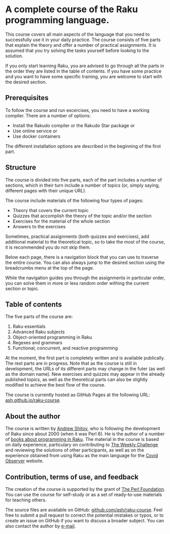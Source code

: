 # A complete course of the Raku programming language.

This course covers all main aspects of the language that you need to successfully use it in your daily practice. The course consists of five parts that explain the theory and offer a number of practical assignments. It is assumed that you try solving the tasks yourself before looking to the solution.

If you only start learning Raku, you are advised to go through all the parts in the order they are listed in the table of contents. If you have some practice and you want to have some specific training, you are welcome to start with the desired section.

## Prerequisites

To follow the course and run excercises, you need to have a working compiler. There are a number of options:

* Install the Rakudo compiler or the Rakudo Star package or
* Use online service or
* Use docker containers

The different installation options are described in the beginning of the first part.

## Structure

The course is divided into five parts, each of the part includes a number of sections, which in their turn include a number of topics (or, simply saying, different pages with their unique URL).

The course include materials of the following four types of pages:

* Theory that covers the current topic
* Quizzes that accomplish the theory of the topic and/or the section
* Exercises for the material of the whole section
* Answers to the exercises

Sometimes, practical assignments (both quizzes and exercises), add additional material to the theoretical topic, so to take the most of the course, it is recommended you do not skip them.

Below each page, there is a navigation block that you can use to traverse the entire course. You can also always jump to the desired section using the breadcrumbs menu at the top of the page.

While the navigation guides you through the assignments in particular order, you can solve them in more or less random order withing the current section or topic.

## Table of contents

The five parts of the course are:

1. Raku essentials
1. Advanced Raku subjects
1. Object-oriented programming in Raku
1. Regexes and grammars
1. Functional, concurrent, and reactive programming

At the moment, the first part is completely written and is available publically. The rest parts are in progress. Note that as the course is still in development, the URLs of its different parts may change in the futer (as well as the domain name). New exercises and quizzes may appear in the already published topics, as well as the theoretical parts can also be slightly modified to achieve the best flow of the course.

The course is currently hosted as GitHub Pages at the following URL: [ash.github.io/raku-course](https://ash.github.io/raku-course/).

## About the author

The course is written by [Andrew Shitov](https://andrewshitov.com), who is following the development of Raku since about 2000 (when it was Perl 6). He is the author of a number of [books about programming in Raku](https://andrewshitov.com/books). The material in the course is based on daily experience, particulary on contributing to [The Weekly Challenge](https://perlweeklychallenge.org) and reviewing the solutions of other participants, as well as on the experience obtained from using Raku as the main language for the [Covid Observer](https://covid.observer) website.

## Contribution, terms of use, and feedback

The creation of the course is supported by the grant of [The Perl Foundation](https://www.perlfoundation.org). You can use the course for self-study or as a set of ready-to-use materials for teaching others.

The source files are available on GitHub: [github.com/ash/raku-course](https://github.com/ash/raku-course). Feel free to submit a pull request to correct the potential mistakes or typos, or to create an issue on GitHub if you want to discuss a broader subject. You can also contact the author by [e-mail](mailto:andy@shitov.ru).
